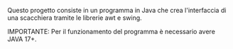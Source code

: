 Questo progetto consiste in un programma in Java che crea
l'interfaccia di una scacchiera tramite le librerie awt e swing.

IMPORTANTE: Per il funzionamento del programma è necessario avere JAVA 17+.